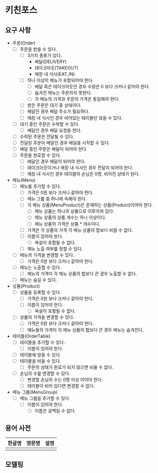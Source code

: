 # 키친포스

## 요구 사항

- 주문(Order)
  - [ ] 주문을 받을 수 있다.
    - [ ] 3가지 종류가 있다. 
      - 배달(DELIVERY)
      - 테이크아웃(TAKEOUT)
      - 매장 내 식사(EAT_IN)
    - [ ] 하나 이상의 메뉴가 포함되어야 한다.
      - [ ] 배달 혹은 테이크아웃인 경우 수량은 0 보다 크커나 같아야 한다.
      - [ ] 숨겨진 메뉴는 주문하지 못한다.
      - [ ] 각 메뉴의 가격과 주문의 가격은 동일해야 한다.
    - [ ] 받은 주문은 대기 중 상태이다.
    - [ ] 배달인 경우 배달 주소가 필요하다. 
    - [ ] 매장 내 식사인 경우 비어있는 테이블만 앉을 수 있다.
  - [ ] 대기 중인 주문은 수락할 수 있다.
    - [ ] 배달인 경우 배달 요청을 한다.
  - [ ] 수락된 주문은 전달될 수 있다. 
  - [ ] 전달된 주문이 배달인 경우 배달을 시작할 수 있다.
  - [ ] 배달 중인 주문은 배달이 되어야 한다. 
  - [ ] 주문을 완료할 수 있다. 
    - [ ] 배달인 경우 배달이 되어야 한다. 
    - [ ] 테이크아웃이거나 매장 내 식사인 경우 전달이 되어야 한다. 
    - [ ] 매장 내 식사인 경우 테이블의 손님은 0명, 비어진 상태가 된다.

- 메뉴(Menu)
  - [ ] 메뉴를 추가할 수 있다.
    - [ ] 가격은 0원 보다 크커나 같아야 한다.
    - [ ] 메뉴 그룹 중 하나에 속해야 한다. 
    - [ ] 각 메뉴 상품(MenuProduct)은 존재하는 상품(Product)이어야 한다. 
      - [ ] 메뉴 상품는 하나의 상품으로 이루어져 있다.
      - [ ] 메뉴 상품의 상품 개수는 하나 이상이다. 
      - [ ] 메뉴 상품의 가격은 상품 * 개수이다. 
    - [ ] 가격은 각 상품의 가격 각 메뉴 상품의 합보다 비쌀 수 없다.
    - [ ] 이름이 있어야 한다.
      - [ ] 욕설이 포함될 수 없다.
    - [ ] 메뉴 노출 여부를 정할 수 있다.
  - [ ] 메뉴의 가격을 변경할 수 있다.
    - [ ] 가격은 0원 보다 크커나 같아야 한다.
  - [ ] 메뉴는 노출할 수 있다.
    - [ ] 메뉴의 가격이 각 메뉴 상품의 합보다 큰 경우 노출할 수 없다.
  - [ ] 메뉴는 숨길 수 있다.

- 상품(Product)
  - [ ] 상품을 등록할 수 있다.
    - [ ] 가격은 0원 보다 크커나 같아야 한다.
    - [ ] 이름이 있어야 한다.
      - [ ] 욕설이 포함될 수 없다.
  - [ ] 상품의 가격을 변경할 수 있다.
    - [ ] 가격은 0원 보다 크커나 같아야 한다.
    - [ ] 매뉴들의 가격이 각 메뉴 상품의 합보다 큰 경우 메뉴는 숨겨진다.

- 테이블(OrderTable)
  - [ ] 테이블을 추가할 수 있다.
    - [ ] 이름이 있어야 한다.
  - [ ] 테이블에 앉을 수 있다.
  - [ ] 테이블을 비울 수 있다.
    - [ ] 주문의 상태가 완료가 되지 않으면 비울 수 없다.
  - [ ] 손님의 수를 변경할 수 있다.
    - [ ] 변경할 손님의 수는 0명 이상 이어야 한다.
    - [ ] 테이블이 비어 있다면 변경할 수 없다.

- 메뉴 그룹(MenuGroup)
  - [ ] 메뉴 그룹을 추가할 수 있다.
    - [ ] 이름이 있어야 한다.
      - [ ] 이름은 공백일 수 없다.

## 용어 사전

| 한글명 | 영문명 | 설명 |
| --- | --- | --- |
|  |  |  |

## 모델링
